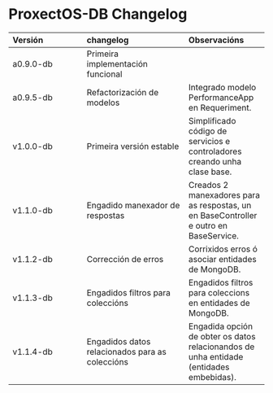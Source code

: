 ProxectOS-DB Changelog
====

| <div style="width:130px">Versión</div>    | <div style="width:180px">changelog</div>          | Observacións                                                                               |
|:-                                         |:-                                                 | :-                                                                                         |
| a0.9.0-db                                 | Primeira implementación funcional                 |                                                                                            |
| a0.9.5-db                                 | Refactorización de modelos                        | Integrado modelo PerformanceApp en Requeriment.                                            |
| v1.0.0-db                                 | Primeira versión estable                          | Simplificado código de servicios e controladores creando unha clase base.                  |
| v1.1.0-db                                 | Engadido manexador de respostas                   | Creados 2 manexadores para as respostas, un en BaseController e outro en BaseService.      |
| v1.1.2-db                                 | Corrección de erros                               | Corrixidos erros ó asociar entidades de MongoDB.                                           |
| v1.1.3-db                                 | Engadidos filtros para coleccións                 | Engadidos filtros para coleccions en entidades de MongoDB.                                 |
| v1.1.4-db                                 | Engadidos datos relacionados para as coleccións   | Engadida opción de obter os datos relacionandos de unha entidade (entidades embebidas).    |
